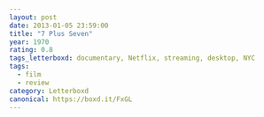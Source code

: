 ```yaml
---
layout: post 
date: 2013-01-05 23:59:00
title: "7 Plus Seven"
year: 1970
rating: 0.8
tags_letterboxd: documentary, Netflix, streaming, desktop, NYC
tags:
  - film
  - review
category: Letterboxd
canonical: https://boxd.it/FxGL
---
```

